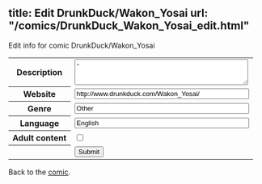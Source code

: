 title: Edit DrunkDuck/Wakon_Yosai
url: "/comics/DrunkDuck_Wakon_Yosai_edit.html"
---
Edit info for comic DrunkDuck/Wakon_Yosai

<form name="comic" action="http://gaepostmail.appspot.com/comic/" method="post">
<table class="comicinfo">
<tr>
<th>Description</th><td><textarea name="description" cols="40" rows="3">-</textarea></td>
</tr>
<tr>
<th>Website</th><td><input type="text" name="url" value="http://www.drunkduck.com/Wakon_Yosai/" size="40"/></td>
</tr>
<tr>
<th>Genre</th><td><input type="text" name="genre" value="Other" size="40"/></td>
</tr>
<tr>
<th>Language</th><td><input type="text" name="language" value="English" size="40"/></td>
</tr>
<tr>
<th>Adult content</th><td><input type="checkbox" name="adult" value="adult" /></td>
</tr>
<tr>
<th></th><td>
<input type="hidden" name="comic" value="DrunkDuck_Wakon_Yosai" />
<input type="submit" name="submit" value="Submit" />
</td>
</tr>
</table>
</form>

Back to the [comic](DrunkDuck_Wakon_Yosai.html).
